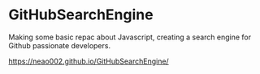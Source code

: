 # GitHubSearchEngine
Making some basic repac about Javascript, creating a search engine for Github passionate developers.


https://neao002.github.io/GitHubSearchEngine/
